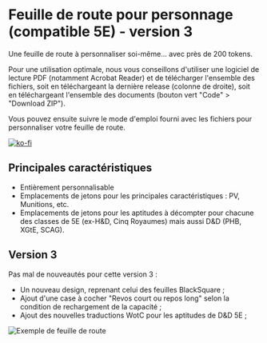 # Feuille de route pour personnage (compatible 5E) - version 3

Une feuille de route à personnaliser soi-même... avec près de 200 tokens.

Pour une utilisation optimale, nous vous conseillons d'utiliser une logiciel de lecture PDF (notamment Acrobat Reader) et de télécharger l'ensemble des fichiers, soit en téléchargeant la dernière release (colonne de droite), soit en téléchargeant l'ensemble des documents (bouton vert "Code" > "Download ZIP").

Vous pouvez ensuite suivre le mode d'emploi fourni avec les fichiers pour personnaliser votre feuille de route.

[![ko-fi](https://ko-fi.com/img/githubbutton_sm.svg)](https://ko-fi.com/X8X047X1L)

## Principales caractéristiques

- Entièrement personnalisable
- Emplacements de jetons pour les principales caractéristiques : PV, Munitions, etc.
- Emplacements de jetons pour les aptitudes à décompter pour chacune des classes de 5E (ex-H&D, Cinq Royaumes) mais aussi  D&D (PHB, XGtE, SCAG).

## Version 3

Pas mal de nouveautés pour cette version 3 : 
- Un nouveau design, reprenant celui des feuilles BlackSquare ;
- Ajout d'une case à cocher "Revos court ou repos long" selon la condition de rechargement de la capacité ;
- Ajout des nouvelles traductions WotC pour les aptitudes de D&D 5E ;

![Exemple de feuille de route](https://media.discordapp.net/attachments/701062589647683627/921473375858204702/Exemple.jpg)
